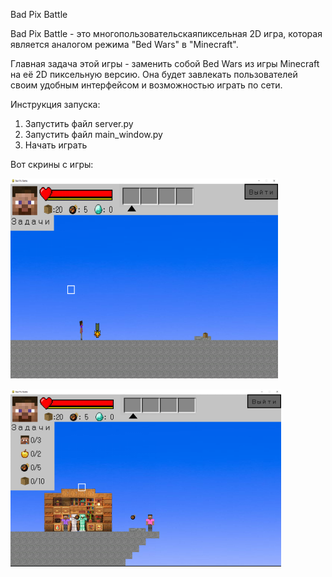 Bad Pix Battle

Bad Pix Battle - это многопользовательскаяпиксельная 2D игра, которая является аналогом режима "Bed Wars" в "Minecraft".

Главная задача этой игры - заменить собой Bed Wars из игры Minecraft на её 2D пиксельную версию. Она будет завлекать пользователей своим удобным интерфейсом и возможностью играть по сети. 

Инструкция запуска:
1. Запустить файл server.py
2. Запустить файл main_window.py
3. Начать играть


Вот скрины с игры:


![img.png](img.png)

![img_1.png](img_1.png)

